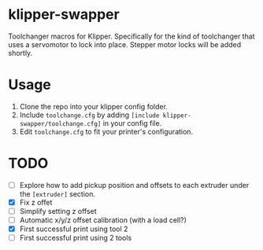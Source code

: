 # klipper-swapper
Toolchanger macros for Klipper. Specifically for the kind of toolchanger that uses a servomotor to lock into place. Stepper motor locks will be added shortly. 

# Usage
1. Clone the repo into your klipper config folder.
2. Include `toolchange.cfg` by adding `[include klipper-swapper/toolchange.cfg]` in your config file.
3. Edit `toolchange.cfg` to fit your printer's configuration.

# TODO
- [ ] Explore how to add pickup position and offsets to each extruder under the `[extruder]` section.
- [x] Fix z offet
- [ ] Simplify setting z offset
- [ ] Automatic x/y/z offset calibration (with a load cell?)
- [x] First successful print using tool 2
- [ ] First successful print using 2 tools
